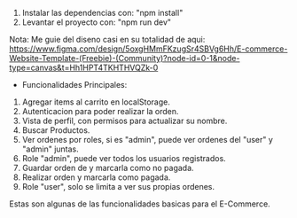 

1. Instalar las dependencias con: "npm install"
2. Levantar el proyecto con: "npm run dev"


Nota: Me guie del diseno casi en su totalidad de aqui: https://www.figma.com/design/5oxgHMmFKzugSr4SBVg6Hh/E-commerce-Website-Template-(Freebie)-(Community)?node-id=0-1&node-type=canvas&t=Hh1HPT4TKHTHVQZk-0

 - Funcionalidades Principales:

1. Agregar items al carrito en localStorage.
2. Autenticacion para poder realizar la orden.
3. Vista de perfil, con permisos para actualizar su nombre.
4. Buscar Productos.
5. Ver ordenes por roles, si es "admin", puede ver ordenes del "user" y "admin" juntas.
6. Role "admin", puede ver todos los usuarios registrados.
7. Guardar orden de y marcarla como no pagada.
8. Realizar orden y marcarla como pagada.
9. Role "user", solo se limita a ver sus propias ordenes.

Estas son algunas de las funcionalidades basicas para el E-Commerce.
